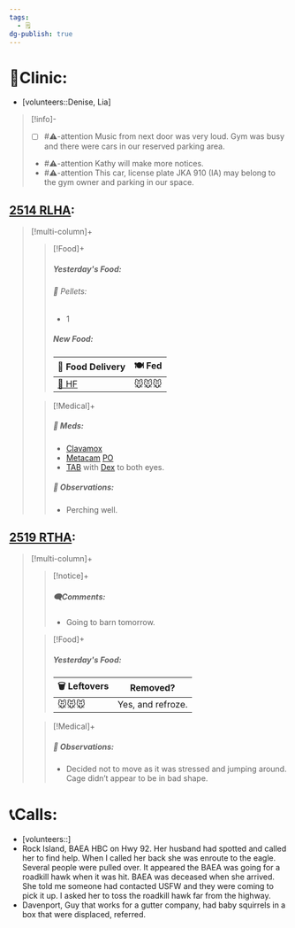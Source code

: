 ```yaml
---
tags:
  - 🗒️
dg-publish: true
---
```


# 🏥Clinic:
- [volunteers::Denise, Lia]

> [!info]-
> - [ ] #⚠️-attention Music from next door was very loud. Gym was busy and there were cars in our reserved parking area.
> - #⚠️-attention Kathy will make more notices.
> - #⚠️-attention This car, license plate JKA 910 (IA) may belong to the gym owner and parking in our space.

## [2514 RLHA](../RARE%20Birds/2514%20RLHA.md):
> [!multi-column]+
>
>> [!Food]+
>>##### Yesterday's Food:
>>###### 💩 Pellets:
>>- 1
>>
>>##### New Food:
>> |🚚 Food Delivery| 🍽️ Fed|
>> |---|---|
>>|[🫱 HF](../Admin/Codes/Handfed.md)|🐭🐭🐭|
>>
>
>> [!Medical]+
>>##### 💊 Meds:
>> - [Clavamox](../Admin/Codes/Medication/Clavamox.md)
>> - [Metacam](../Admin/Codes/Medication/Metacam.md) [PO](../Admin/Codes/Per%20os.md)
>> - [TAB](../Admin/Codes/Medication/Triple%20Antibiotic.md) with [Dex](../Admin/Codes/Medication/Dexamethasone.md) to both eyes.
>>
>> ##### 🔭 Observations:
>> - Perching well.

## [2519 RTHA](../RARE%20Birds/2519%20RTHA.md):
> [!multi-column]+
>
>> [!notice]+
>>##### 🗨️Comments:
>> - Going to barn tomorrow.
>
>> [!Food]+
>>##### Yesterday's Food:
>> |🗑️ Leftovers| Removed?
>> |---|---|
>>|🐭🐭🐭|Yes, and refroze.
>>
>>
>
>> [!Medical]+
>> ##### 🔭 Observations:
>> -  Decided not to move as it was stressed and jumping around. Cage didn’t appear to be in bad shape. 

# 📞Calls:
- [volunteers::]
- Rock Island, BAEA HBC on Hwy 92. Her husband had spotted and called her to find help. When I called her back she was enroute to the eagle. Several people were pulled over. It appeared the BAEA was going for a roadkill hawk when it was hit. BAEA was deceased when she arrived. She told me someone had contacted USFW and they were coming to pick it up. I asked her to toss the roadkill hawk far from the highway.
- Davenport, Guy that works for a gutter company, had baby squirrels in a box that were displaced, referred.
